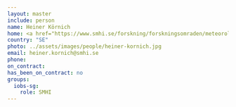 ```yaml
---
layout: master
include: person
name: Heiner Körnich
home: <a href="https://www.smhi.se/forskning/forskningsomraden/meteorologi/heiner-kornich-1.22280">SMHI/a>
country: "SE"
photo: ../assets/images/people/heiner-kornich.jpg
email: heiner.kornich@smhi.se
phone:
on_contract:
has_been_on_contract: no
groups:
  iobs-sg:
    role: SMHI
---
```

